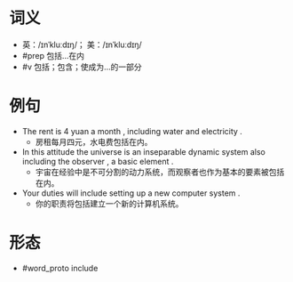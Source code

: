 # 词义
- 英：/ɪnˈkluːdɪŋ/； 美：/ɪnˈkluːdɪŋ/
- #prep 包括…在内
- #v 包括；包含；使成为…的一部分
# 例句
- The rent is 4 yuan a month , including water and electricity .
	- 房租每月四元，水电费包括在内。
- In this attitude the universe is an inseparable dynamic system also including the observer , a basic element .
	- 宇宙在经验中是不可分割的动力系统，而观察者也作为基本的要素被包括在内。
- Your duties will include setting up a new computer system .
	- 你的职责将包括建立一个新的计算机系统。
# 形态
- #word_proto include
